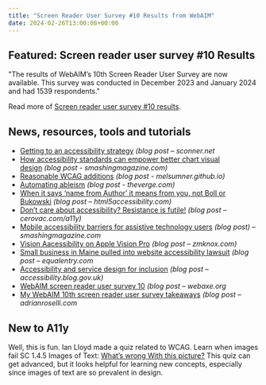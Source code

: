 ```yaml
---
title: "Screen Reader User Survey #10 Results from WebAIM"
date: 2024-02-26T13:00:08+00:00
---
```


## Featured: Screen reader user survey #10 Results

"The results of WebAIM’s 10th Screen Reader User Survey are now available. This survey was conducted in December 2023 and January 2024 and had 1539 respondents."

Read more of [Screen reader user survey #10 results](https://webaim.org/blog/screen-reader-user-survey-10-results/).

## News, resources, tools and tutorials

- [Getting to an accessibility strategy](https://sconner.net/blog/getting-to-an-accessibility-strategy/) *(blog post – sconner.net*
- [How accessibility standards can empower better chart visual design](https://www.smashingmagazine.com/2024/02/accessibility-standards-empower-better-chart-visual-design/) *(blog post - smashingmagazine.com)*
- [Reasonable WCAG additions](https://melsumner.github.io/reasonable-wcag-additions) *(blog post - melsumner.github.io)*
- [Automating ableism](https://www.theverge.com/24066641/disability-ableism-ai-census-qalys) *(blog post - theverge.com)*
- [When it says ‘name from Author’ it means from you, not Boll or Bukowski](https://html5accessibility.com/stuff/2024/02/14/when-it-says-name-from-author-it-means-from-you-not-boll-or-bukowski/) *(blog post – html5accessibility.com)*
- [Don’t care about accessibility? Resistance is futile!](https://cerovac.com/a11y/2024/02/dont-care-about-accessibility-resistance-is-futile/) *(blog post – cerovac.com/a11y)*
- [Mobile accessibility barriers for assistive technology users](https://www.smashingmagazine.com/2024/02/mobile-accessibility-barriers-assistive-technology-users/) *(blog post) – smashingmagazine.com*
- [Vision Aacessibility on Apple Vision Pro](https://zmknox.com/2024/02/18/vision-accessibility-on-apple-vision-pro) *(blog post – zmknox.com)*
- [Small business in Maine pulled into website accessibility lawsuit](https://equalentry.com/accessibility-small-business-maine/) *(blog post – equalentry.com*
- [Accessibility and service design for inclusion](https://accessibility.blog.gov.uk/2024/02/21/accessibility-and-service-design-for-inclusion/) *(blog post – accessibility.blog.gov.uk)*
- [WebAIM screen reader user survey 10](http://www.webaxe.org/webaim-screen-reader-user-survey-10/) *(blog post – webaxe.org*
- [My WebAIM 10th screen reader user survey takeaways](https://adrianroselli.com/2024/02/my-webaim-10th-sr-user-survey-takeaways.html) *(blog post – adrianroselli.com*

## New to A11y

Well, this is fun. Ian Lloyd made a quiz related to WCAG. Learn when images fail SC 1.4.5 Images of Text: [What’s wrong With this picture?](https://www.tpgi.com/does-it-fail-1-4-5-images-of-text/) This quiz can get advanced, but it looks helpful for learning new concepts, especially since images of text are so prevalent in design.
